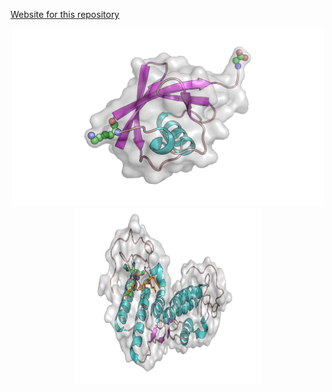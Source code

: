 [Website for this repository](https://jamelendezd.github.io/MolecularDynamicsPymol/ "Web Page")

<p align="center">
  <img width="500" src="media/ubiquitin.png">
  <img width="300" height = '281' src="media/lipase.png">
</p>
